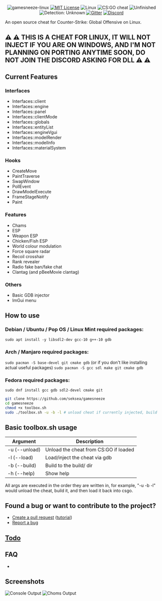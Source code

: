 <p align="center">
  <img src="/res/logo.png" alt="gamesneeze-linux">
  <a href="/LICENSE"><img src="https://img.shields.io/badge/License-MIT-green.svg" alt="MIT License"></a>
  <a><img src="https://img.shields.io/badge/OS-Linux-green.svg" alt="Linux"></a>
  <a><img src="https://img.shields.io/badge/Cheat-CS:GO-green.svg" alt="CS:GO cheat"></a>
  <a><img src="https://img.shields.io/badge/State-Unfinished-red.svg" alt="Unfinished"></a>
  <a><img src="https://img.shields.io/badge/Detection-Undetected-green.svg" alt="Detection: Unknown"></a>
  <a href="https://gitter.im/gamesneeze/community?utm_source=share-link&utm_medium=link&utm_campaign=share-link"><img src="https://img.shields.io/badge/Chat-Gitter-green.svg" alt="Gitter"></a>
  <a href="https://discord.gg/SCHsWHFJMb"><img src="https://img.shields.io/badge/Chat-Discord-blue.svg" alt="Discord"></a>
</p>

An open source cheat for Counter-Strike: Global Offensive on Linux.

## :warning: :warning: THIS IS A CHEAT FOR LINUX, IT WILL NOT INJECT IF YOU ARE ON WINDOWS, AND I'M NOT PLANNING ON PORTING ANYTIME SOON, DO NOT JOIN THE DISCORD ASKING FOR DLL :warning: :warning:


## Current Features

### Interfaces

 - Interfaces::client
 - Interfaces::engine
 - Interfaces::panel
 - Interfaces::clientMode
 - Interfaces::globals
 - Interfaces::entityList
 - Interfaces::engineVgui
 - Interfaces::modelRender
 - Interfaces::modelInfo
 - Interfaces::materialSystem


### Hooks

 - CreateMove
 - PaintTraverse
 - SwapWindow
 - PollEvent
 - DrawModelExecute
 - FrameStageNotify
 - Paint


### Features

 - Chams
 - ESP
 - Weapon ESP
 - Chicken/Fish ESP
 - World colour modulation
 - Force square radar
 - Recoil crosshair
 - Rank revealer
 - Radio fake ban/fake chat
 - Clantag (and pBeeMovie clantag)


### Others

 - Basic GDB injector
 - ImGui menu


## How to use

### Debian / Ubuntu / Pop OS / Linux Mint required packages:

`sudo apt install -y libsdl2-dev gcc-10 g++-10 gdb`

### Arch / Manjaro required packages:

`sudo pacman -S base-devel git cmake gdb` (or if you don't like installing actual useful packages) `sudo pacman -S gcc sdl make git cmake gdb`

### Fedora required packages:

`sudo dnf install gcc gdb sdl2-devel cmake git`


```sh
git clone https://github.com/seksea/gamesneeze
cd gamesneeze
chmod +x toolbox.sh
sudo ./toolbox.sh -u -b -l # unload cheat if currently injected, build and then load, use -h for help
```

## Basic toolbox.sh usage

| Argument          | Description                           |
| ----------------- | ------------------------------------- |
| -u (--unload)     | Unload the cheat from CS:GO if loaded |
| -l (--load)       | Load/inject the cheat via gdb         |
| -b (--build)      | Build to the build/ dir               |
| -h (--help)       | Show help                             |

All args are executed in the order they are written in, for example, "-u -b -l" would unload the cheat, build it, and then load it back into csgo.


## Found a bug or want to contribute to the project?

 - [Create a pull request](https://github.com/seksea/gamesneeze/compare) ([tutorial](https://github.com/yangsu/pull-request-tutorial))
 - [Report a bug](https://github.com/seksea/gamesneeze/issues/new)

## [Todo](https://github.com/seksea/gamesneeze/projects/1)

## FAQ

 -

## Screenshots

![Console Output](res/console.png)
![Choms Output](res/chams.png)
